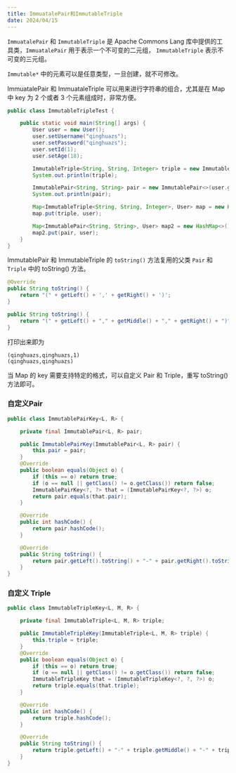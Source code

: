 ```yaml
---
title: ImmuatalePair和ImmutableTriple
date: 2024/04/15
---
```


`ImmuatalePair` 和 `ImmutableTriple` 是 Apache Commons Lang 库中提供的工具类，`ImmuatalePair` 用于表示一个不可变的二元组， `ImmutableTriple` 表示不可变的三元组。

`Immutable*` 中的元素可以是任意类型，一旦创建，就不可修改。

ImmuatalePair 和  ImmuataleTriple 可以用来进行字符串的组合，尤其是在 Map 中 key 为 2 个或者 3 个元素组成时，非常方便。

```java
public class ImmutableTripleTest {

    public static void main(String[] args) {
        User user = new User();
        user.setUsername("qinghuazs");
        user.setPassword("qinghuazs");
        user.setId(1);
        user.setAge(18);

        ImmutableTriple<String, String, Integer> triple = new ImmutableTriple<>(user.getUsername(), user.getPassword(), user.getId());
        System.out.println(triple);

        ImmutablePair<String, String> pair = new ImmutablePair<>(user.getUsername(), user.getPassword());
        System.out.println(pair);

        Map<ImmutableTriple<String, String, Integer>, User> map = new HashMap<>();
        map.put(triple, user);

        Map<ImmutablePair<String, String>, User> map2 = new HashMap<>();
        map2.put(pair, user);
    }
}
```

ImmutablePair 和 ImmutableTriple 的 `toString()` 方法复用的父类 `Pair` 和 `Triple` 中的 toString() 方法。

```java
@Override
public String toString() {
    return "(" + getLeft() + ',' + getRight() + ')';
}

public String toString() {
    return "(" + getLeft() + "," + getMiddle() + "," + getRight() + ")";
}
```

打印出来即为

```
(qinghuazs,qinghuazs,1)
(qinghuazs,qinghuazs)
```

当 Map 的 key 需要支持特定的格式，可以自定义 Pair 和 Triple，重写 toString() 方法即可。

### 自定义Pair 

```java
public class ImmutablePairKey<L, R> {

    private final ImmutablePair<L, R> pair;

    public ImmutablePairKey(ImmutablePair<L, R> pair) {
        this.pair = pair;
    }
    @Override
    public boolean equals(Object o) {
        if (this == o) return true;
        if (o == null || getClass() != o.getClass()) return false;
        ImmutablePairKey<?, ?> that = (ImmutablePairKey<?, ?>) o;
        return pair.equals(that.pair);
    }

    @Override
    public int hashCode() {
        return pair.hashCode();
    }

    @Override
    public String toString() {
        return pair.getLeft().toString() + "-" + pair.getRight().toString();
    }
}
```

### 自定义 Triple

```java
public class ImmutableTripleKey<L, M, R> {

    private final ImmutableTriple<L, M, R> triple;

    public ImmutableTripleKey(ImmutableTriple<L, M, R> triple) {
        this.triple = triple;
    }
    @Override
    public boolean equals(Object o) {
        if (this == o) return true;
        if (o == null || getClass() != o.getClass()) return false;
        ImmutableTripleKey that = (ImmutableTripleKey<?, ?, ?>) o;
        return triple.equals(that.triple);
    }

    @Override
    public int hashCode() {
        return triple.hashCode();
    }

    @Override
    public String toString() {
        return triple.getLeft() + "-" + triple.getMiddle() + "-" + triple.getRight();
    }
}
```

